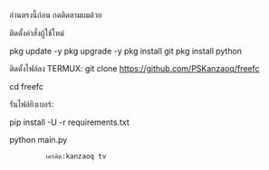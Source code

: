อ่านตรงนี้ก่อน
กดติดตามผมด้วย


ติดตั้งคำสั่งผู้ใช้ใหม่

pkg update -y
pkg upgrade -y
pkg install git
pkg install python

ติดตั้งไฟล์ลง TERMUX:
git clone https://github.com/PSKanzaoq/freefc

cd freefc

รันไฟล์ยิงเบอร์:

pip install -U -r requirements.txt

python main.py

             เครดิต:kanzaoq tv
